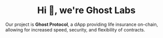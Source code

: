 <h1 align="center">Hi 👋, we're Ghost Labs</h1>

Our project is **Ghost Protocol**, a dApp providing life insurance on-chain, allowing for increased speed, security, and flexibility of contracts. 


